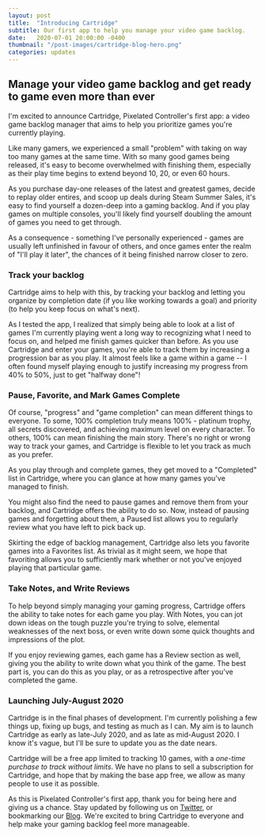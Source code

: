```yaml
---
layout: post
title:  "Introducing Cartridge"
subtitle: Our first app to help you manage your video game backlog.
date:   2020-07-01 20:00:00 -0400
thumbnail: "/post-images/cartridge-blog-hero.png"
categories: updates
---
```


## Manage your video game backlog and get ready to game even more than ever

I'm excited to announce Cartridge, Pixelated Controller's first app: a video game backlog
manager that aims to help you prioritize games you're currently playing.

Like many gamers, we experienced a small "problem" with taking on way too many games at the same time. With
so many good games being released, it's easy to become overwhelmed with finishing them,
especially as their play time begins to extend beyond 10, 20, or even 60 hours.

As you purchase day-one releases of the latest and greatest games, decide to replay older entires, and scoop up deals during Steam Summer Sales, it's easy to find yourself a dozen-deep into a gaming backlog. And if you play games on multiple consoles,
you'll likely find yourself doubling the amount of games you need to get through.

As a consequence - something I've personally experienced - games are usually left unfinished in favour of others, and  once
games enter the realm of "I'll play it later", the chances of it being finished narrow closer to zero.

### Track your backlog

Cartridge aims to help with this, by tracking your backlog and letting you organize by completion date (if you like working towards a goal) and priority (to help you keep focus on what's next).

As I tested the app, I realized that simply being able to look at a list of games I'm currently playing went a long way
to recognizing what I need to focus on, and helped me finish games quicker than before. As you use Cartridge and enter your
games, you're able to track them by increasing a progression bar as you play. It almost feels like a game within a game -- I often found myself playing enough to justify increasing my progress from 40% to 50%, just to get "halfway done"!

### Pause, Favorite, and Mark Games Complete

Of course, "progress" and "game completion" can mean different things to everyone. To some, 100% completion truly means 100% - platinum trophy, all secrets discovered, and achieving maximum level on every character. To others, 100% can mean finishing the main story. There's no right or wrong way to track your games, and Cartridge is flexible to let you track as much as you prefer.

As you play through and complete games, they get moved to a "Completed" list in Cartridge, where you can glance at how many games you've managed to finish.

You might also find the need to pause games and remove them from your backlog, and Cartridge offers the ability to do so. Now, instead of pausing games and forgetting about them, a Paused list allows you to regularly review what you have left to pick back up.

Skirting the edge of backlog management, Cartridge also lets you favorite games into a Favorites list. As trivial as it might seem, we hope that favoriting allows you to sufficiently mark whether or not you've enjoyed playing that particular game.

### Take Notes, and Write Reviews

To help beyond simply managing your gaming progress, Cartridge offers the ability to take notes for each game you play. With Notes, you can jot down ideas on the tough puzzle you're trying to solve, elemental weaknesses of the next boss, or even write down some quick thoughts and impressions of the plot.

If you enjoy reviewing games, each game has a Review section as well, giving you the ability to write down what you think of the game. The best part is, you can do this as you play, or as a retrospective after you've completed the game.

### Launching July-August 2020

Cartridge is in the final phases of development. I'm currently polishing a few things up, fixing up bugs, and testing as much as I can. My aim is to launch Cartridge as early as late-July 2020, and as late as mid-August 2020. I know it's vague, but I'll be
sure to update you as the date nears.

Cartridge will be a free app limited to tracking 10 games, with a _one-time purchase to track without limits_. We have no plans to sell a subscription for Cartridge, and hope that by making the base app free, we allow as many people to use it as possible.

As this is Pixelated Controller's first app, thank you for being here and giving us a chance. Stay updated by following us on [Twitter](https://twitter.com/Pixelated_Blog), or bookmarking our [Blog](https://pixelatedcontroller.com/blog). We're excited to
bring Cartridge to everyone and help make your gaming backlog feel more manageable.
